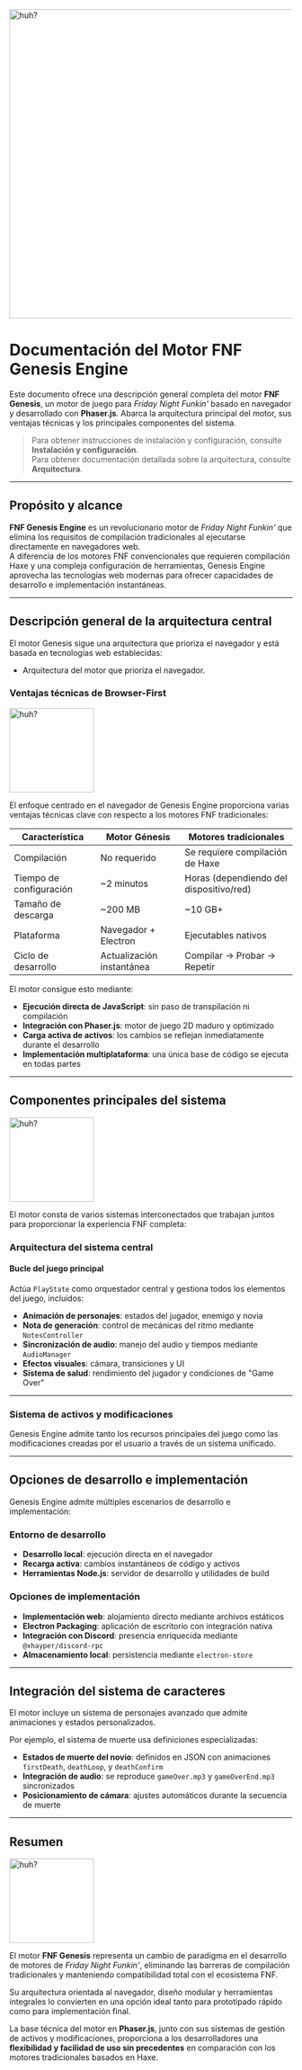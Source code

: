 <img src="https://media.discordapp.net/attachments/1380940864842629281/1382145077484458024/108_sin_titulo_20250610184943.png?ex=684b67e9&is=684a1669&hm=cfe295ea3f14fa2eb59c46c8e432a0bf27648f770ad9e3d93aa8e5fd4ee2b8bc&=&format=webp&quality=lossless&width=926&height=927" width="550" alt="huh?">

# Documentación del Motor FNF Genesis Engine

Este documento ofrece una descripción general completa del motor **FNF Genesis**, un motor de juego para *Friday Night Funkin'* basado en navegador y desarrollado con **Phaser.js**. Abarca la arquitectura principal del motor, sus ventajas técnicas y los principales componentes del sistema.

> Para obtener instrucciones de instalación y configuración, consulte **Instalación y configuración**.  
> Para obtener documentación detallada sobre la arquitectura, consulte **Arquitectura**.

---

## Propósito y alcance

**FNF Genesis Engine** es un revolucionario motor de *Friday Night Funkin'* que elimina los requisitos de compilación tradicionales al ejecutarse directamente en navegadores web.  
A diferencia de los motores FNF convencionales que requieren compilación Haxe y una compleja configuración de herramientas, Genesis Engine aprovecha las tecnologías web modernas para ofrecer capacidades de desarrollo e implementación instantáneas.

---

## Descripción general de la arquitectura central

El motor Genesis sigue una arquitectura que prioriza el navegador y está basada en tecnologías web establecidas:

- Arquitectura del motor que prioriza el navegador.

### Ventajas técnicas de Browser-First

<img src="https://i.pinimg.com/originals/05/48/dd/0548dd4afa665874c0c568fe5c189bda.gif" width="150" alt="huh?">

El enfoque centrado en el navegador de Genesis Engine proporciona varias ventajas técnicas clave con respecto a los motores FNF tradicionales:

| Característica         | Motor Génesis                   | Motores tradicionales                   |
|------------------------|----------------------------------|------------------------------------------|
| Compilación            | No requerido                    | Se requiere compilación de Haxe         |
| Tiempo de configuración| ~2 minutos                      | Horas (dependiendo del dispositivo/red) |
| Tamaño de descarga     | ~200 MB                         | ~10 GB+                                  |
| Plataforma             | Navegador + Electron            | Ejecutables nativos                      |
| Ciclo de desarrollo    | Actualización instantánea       | Compilar → Probar → Repetir              |

El motor consigue esto mediante:

- **Ejecución directa de JavaScript**: sin paso de transpilación ni compilación  
- **Integración con Phaser.js**: motor de juego 2D maduro y optimizado  
- **Carga activa de activos**: los cambios se reflejan inmediatamente durante el desarrollo  
- **Implementación multiplataforma**: una única base de código se ejecuta en todas partes

---

## Componentes principales del sistema

<img src="https://i.pinimg.com/originals/d8/84/e5/d884e5f19391c9347693b94125b9d39d.gif" width="150" alt="huh?">

El motor consta de varios sistemas interconectados que trabajan juntos para proporcionar la experiencia FNF completa:

### Arquitectura del sistema central

#### Bucle del juego principal

Actúa `PlayState` como orquestador central y gestiona todos los elementos del juego, incluidos:

- **Animación de personajes**: estados del jugador, enemigo y novia  
- **Nota de generación**: control de mecánicas del ritmo mediante `NotesController`  
- **Sincronización de audio**: manejo del audio y tiempos mediante `AudioManager`  
- **Efectos visuales**: cámara, transiciones y UI  
- **Sistema de salud**: rendimiento del jugador y condiciones de "Game Over"

---

### Sistema de activos y modificaciones

Genesis Engine admite tanto los recursos principales del juego como las modificaciones creadas por el usuario a través de un sistema unificado.

---

## Opciones de desarrollo e implementación

Genesis Engine admite múltiples escenarios de desarrollo e implementación:

### Entorno de desarrollo

- **Desarrollo local**: ejecución directa en el navegador  
- **Recarga activa**: cambios instantáneos de código y activos  
- **Herramientas Node.js**: servidor de desarrollo y utilidades de build

### Opciones de implementación

- **Implementación web**: alojamiento directo mediante archivos estáticos  
- **Electron Packaging**: aplicación de escritorio con integración nativa  
- **Integración con Discord**: presencia enriquecida mediante `@xhayper/discord-rpc`  
- **Almacenamiento local**: persistencia mediante `electron-store`

---

## Integración del sistema de caracteres

El motor incluye un sistema de personajes avanzado que admite animaciones y estados personalizados.

Por ejemplo, el sistema de muerte usa definiciones especializadas:

- **Estados de muerte del novio**: definidos en JSON con animaciones `firstDeath`, `deathLoop`, y `deathConfirm`  
- **Integración de audio**: se reproduce `gameOver.mp3` y `gameOverEnd.mp3` sincronizados  
- **Posicionamiento de cámara**: ajustes automáticos durante la secuencia de muerte

---

## Resumen
 <img src="https://i.pinimg.com/originals/c0/89/ad/c089ad6f6a54c6c5d66e9180ce96b6d3.gif" width="150" alt="huh?">


El motor **FNF Genesis** representa un cambio de paradigma en el desarrollo de motores de *Friday Night Funkin'*, eliminando las barreras de compilación tradicionales y manteniendo compatibilidad total con el ecosistema FNF.

Su arquitectura orientada al navegador, diseño modular y herramientas integrales lo convierten en una opción ideal tanto para prototipado rápido como para implementación final.

La base técnica del motor en **Phaser.js**, junto con sus sistemas de gestión de activos y modificaciones, proporciona a los desarrolladores una **flexibilidad y facilidad de uso sin precedentes** en comparación con los motores tradicionales basados en Haxe.
